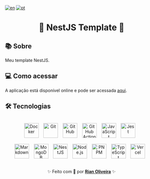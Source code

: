 <br />

[![en](https://img.shields.io/badge/lang-en_us-red.svg)](https://github.com/riandeoliveira/nestjs-template/blob/main/README.md)
[![pt](https://img.shields.io/badge/lang-pt_br-blue.svg)](https://github.com/riandeoliveira/nestjs-template/blob/main/README.pt-br.md)

<div align="center">
  <h1>🚀 NestJS Template 🚀</h1>
</div>

## 📚 Sobre

Meu template NestJS.

## 💻 Como acessar

A aplicação está disponível online e pode ser acessada [aqui](https://www.example.com/).

## 🛠️ Tecnologias

<br />

<div align="center">
  <img src="https://skillicons.dev/icons?i=docker" width="48" title="Docker" /> &nbsp;&nbsp;
  <img src="https://skillicons.dev/icons?i=git" width="48" title="Git" /> &nbsp;&nbsp;
  <img src="https://skillicons.dev/icons?i=github" width="48" title="GitHub" /> &nbsp;&nbsp;
  <img src="https://skillicons.dev/icons?i=githubactions" width="48" title="GitHub Actions" /> &nbsp;&nbsp;
  <img src="https://skillicons.dev/icons?i=javascript" width="48" title="JavaScript" /> &nbsp;&nbsp;
  <img src="https://skillicons.dev/icons?i=jest" width="48" title="Jest" /> &nbsp;&nbsp;
  <br />
  <br />
  <img src="https://skillicons.dev/icons?i=markdown" width="48" title="Markdown" /> &nbsp;&nbsp;
  <img src="https://skillicons.dev/icons?i=mongodb" width="48" title="MongoDB" /> &nbsp;&nbsp;
  <img src="https://skillicons.dev/icons?i=nestjs" width="48" title="NestJS" /> &nbsp;&nbsp;
  <img src="https://skillicons.dev/icons?i=nodejs" width="48" title="Node.js" /> &nbsp;&nbsp;
  <img src="https://skillicons.dev/icons?i=pnpm" width="48" title="PNPM" /> &nbsp;&nbsp;
  <img src="https://skillicons.dev/icons?i=typescript" width="48" title="TypeScript" /> &nbsp;&nbsp;
  <img src="https://skillicons.dev/icons?i=vercel" width="48" title="Vercel" /> &nbsp;&nbsp;
</div>

<br />

<p align="center">
  ✨ Feito com 💙 por <a href="https://github.com/riandeoliveira"><strong>Rian Oliveira</strong></a> ✨
</p>
